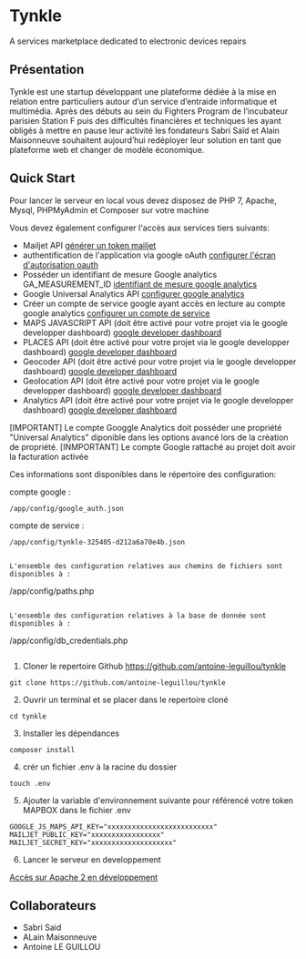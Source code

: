 # Tynkle

A services marketplace dedicated to electronic devices repairs

## Présentation

Tynkle est une startup développant une plateforme dédiée à la mise en
relation entre particuliers autour d’un service d’entraide informatique et
multimédia.
Après des débuts au sein du Fighters Program de l’incubateur parisien
Station F puis des difficultés financières et techniques les ayant obligés
à mettre en pause leur activité les fondateurs Sabri Saïd et Alain
Maisonneuve souhaitent aujourd’hui redéployer leur solution en tant que
plateforme web et changer de modèle économique.

## Quick Start

Pour lancer le serveur en local vous devez disposez de PHP 7, Apache, Mysql, PHPMyAdmin et Composer sur votre machine

Vous devez également configurer l'accès aux services tiers suivants:

- Mailjet API [générer un token mailjet](https://dev.mailjet.com/email/reference/overview/authentication/)
- authentification de l'application via google oAuth [configurer l'écran d'autorisation oauth](https://developers.google.com/identity/protocols/oauth2/web-server)
- Posséder un identifiant de mesure Google analytics GA_MEASUREMENT_ID [identifiant de mesure google analytics](https://developers.google.com/analytics/devguides/collection/gtagjs)
- Google Universal Analytics API [configurer google analytics](https://support.google.com/analytics/answer/10269537?hl=fr)
- Créer un compte de service google ayant accès en lecture au compte google analytics [configurer un compte de service](https://support.google.com/analytics/topic/1726911?hl=fr&ref_topic=10094551)
- MAPS JAVASCRIPT API (doit être activé pour votre projet via le google developper dashboard) [google developer dashboard](https://console.cloud.google.com/apis/dashboard)
- PLACES API (doit être activé pour votre projet via le google developper dashboard) [google developer dashboard](https://console.cloud.google.com/apis/dashboard)
- Geocoder API (doit être activé pour votre projet via le google developper dashboard) [google developer dashboard](https://console.cloud.google.com/apis/dashboard)
- Geolocation API (doit être activé pour votre projet via le google developper dashboard) [google developer dashboard](https://console.cloud.google.com/apis/dashboard)
- Analytics API (doit être activé pour votre projet via le google developper dashboard) [google developer dashboard](https://console.cloud.google.com/apis/dashboard)

[IMPORTANT] Le compte Googgle Analytics doit posséder une propriété "Universal Analytics" diponible dans les options avancé lors de la création de propriété.
[INMPORTANT] Le compte Google rattaché au projet doit avoir la facturation activée

Ces informations sont disponibles dans le répertoire des configuration:

compte google :

```
/app/config/google_auth.json
```

compte de service :

```
/app/config/tynkle-325405-d212a6a70e4b.json


L'ensemble des configuration relatives aux chemins de fichiers sont disponibles à :

```

/app/config/paths.php

```

L'ensemble des configuration relatives à la base de donnée sont disponibles à :

```

/app/config/db_credentials.php

```

```

1. Cloner le repertoire Github <https://github.com/antoine-leguillou/tynkle>

```
git clone https://github.com/antoine-leguillou/tynkle
```

2. Ouvrir un terminal et se placer dans le repertoire cloné

```
cd tynkle
```

3. Installer les dépendances

```
composer install
```

4. crér un fichier .env à la racine du dossier

```
touch .env
```

5. Ajouter la variable d'environnement suivante pour référencé votre token MAPBOX dans le fichier .env

```
GOOGLE_JS_MAPS_API_KEY="xxxxxxxxxxxxxxxxxxxxxxxxxx"
MAILJET_PUBLIC_KEY="xxxxxxxxxxxxxxxxx"
MAILJET_SECRET_KEY="xxxxxxxxxxxxxxxxxxxx"
```

6. Lancer le serveur en developpement

[Accès sur Apache 2 en développement](http://localhost/tynkle/)

## Collaborateurs

- Sabri Said
- ALain Maisonneuve
- Antoine LE GUILLOU
